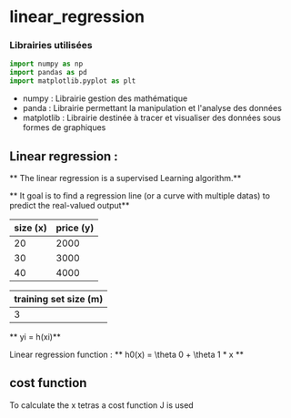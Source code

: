 # linear_regression

### Librairies utilisées

``` py
import numpy as np
import pandas as pd
import matplotlib.pyplot as plt
```

* numpy      : Librairie gestion des mathématique
* panda      : Librairie permettant la manipulation et l'analyse des données
* matplotlib : Librairie destinée à tracer et visualiser des données sous formes de graphiques


## Linear regression :

** The linear regression is a supervised Learning algorithm.**

** It goal is to find a regression line (or a curve with multiple datas) to predict the real-valued output**

 size (x) | price (y)
 ---      |---
  20      | 2000
  30      | 3000
  40      | 4000

training set size (m) |
--                    |
3  |

** yi = h(xi)**

Linear regression function :
** h0(x) = \theta 0 + \theta 1 * x **

## cost function

To calculate the x tetras a cost function J is used
```

```
